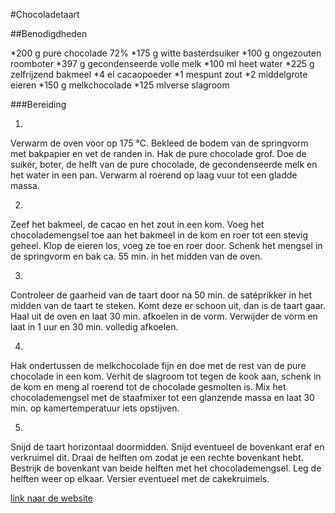 #Chocoladetaart

##Benodigdheden

*200 g pure chocolade 72%
*175 g witte basterdsuiker
*100 g ongezouten roomboter
*397 g gecondenseerde volle melk
*100 ml heet water
*225 g zelfrijzend bakmeel
*4 el cacaopoeder
*1 mespunt zout
*2 middelgrote eieren
*150 g melkchocolade
*125 mlverse slagroom

###Bereiding

1.
Verwarm de oven voor op 175 °C. Bekleed de bodem van de springvorm met bakpapier en vet de randen in. Hak de pure chocolade grof. Doe de suiker, boter, de helft van de pure chocolade, de gecondenseerde melk en het water in een pan. Verwarm al roerend op laag vuur tot een gladde massa.

2.
Zeef het bakmeel, de cacao en het zout in een kom. Voeg het chocolademengsel toe aan het bakmeel in de kom en roer tot een stevig geheel. Klop de eieren los, voeg ze toe en roer door. Schenk het mengsel in de springvorm en bak ca. 55 min. in het midden van de oven.

3.
Controleer de gaarheid van de taart door na 50 min. de satéprikker in het midden van de taart te steken. Komt deze er schoon uit, dan is de taart gaar. Haal uit de oven en laat 30 min. afkoelen in de vorm. Verwijder de vorm en laat in 1 uur en 30 min. volledig afkoelen.

4.
Hak ondertussen de melkchocolade fijn en doe met de rest van de pure chocolade in een kom. Verhit de slagroom tot tegen de kook aan, schenk in de kom en meng al roerend tot de chocolade gesmolten is. Mix het chocolademengsel met de staafmixer tot een glanzende massa en laat 30 min. op kamertemperatuur iets opstijven.

5.
Snijd de taart horizontaal doormidden. Snijd eventueel de bovenkant eraf en verkruimel dit. Draai de helften om zodat je een rechte bovenkant hebt. Bestrijk de bovenkant van beide helften met het chocolademengsel. Leg de helften weer op elkaar. Versier eventueel met de cakekruimels.


[link naar de website](https://www.ah.nl/allerhande/recept/R-R689092/chocoladetaart)